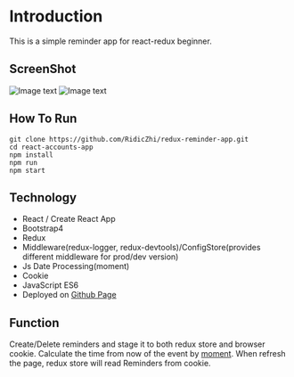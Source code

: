 
# Introduction

This is a simple reminder app for react-redux beginner.

## ScreenShot
![Image text]()
![Image text]()

## How To Run

```
git clone https://github.com/RidicZhi/redux-reminder-app.git
cd react-accounts-app
npm install
npm run
npm start
```

## Technology

* React / Create React App
* Bootstrap4
* Redux
* Middleware(redux-logger, redux-devtools)/ConfigStore(provides different middleware for prod/dev version)
* Js Date Processing(moment)
* Cookie
* JavaScript ES6
* Deployed on [Github Page](https://ridiczhi.github.io/redux-reminder-app)

## Function
Create/Delete reminders and stage it to both redux store and browser cookie.
Calculate the time from now of the event by [moment](https://momentjs.com/).
When refresh the page, redux store will read Reminders from cookie.
